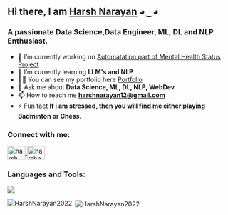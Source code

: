 
<div class="heading">        
                <h2>Hi there, I am  <a href="https://github.com/HarshNarayan2022/HarshNarayan2022">Harsh Narayan</a> ◕‿◕</h2>
                <h3 >A passionate Data Science,Data Engineer, ML, DL and NLP Enthusiast.</h3>
</div>

- 🔭 I’m currently working on  <a href='https://github.com/HarshNarayan2022/MENTAL-HEALTH-STATUS-PREDICTION' target='blank'>Automatation part of Mental Health Status Project</a>
- 🌱 I’m currently learning  **LLM's and NLP**
- 👨‍💻 You can see my portfolio here <a href='https://portfolio-7bwl.onrender.com/' target='blank'>Portfolio</a>
- 💬 Ask me about **Data Science, ML, DL, NLP, WebDev**
- 📫 How to reach me **harshnarayan12@gmail.com**
- ⚡ Fun fact **If i am stressed, then you will find me either playing Badminton or Chess.**

<h3 align="left">Connect with me:</h3>
<p align="left">
  <a href="https://www.linkedin.com/in/harsh-narayan-377907264/" target="blank"><img align="center" src="https://cdn.jsdelivr.net/npm/simple-icons@3.0.1/icons/linkedin.svg" alt="harsh-narayan" height="30"     
    width="40" />
  </a>
  <a href="https://dev.to/harshnarayan2022" target="blank"><img align="center" src="https://cdn.jsdelivr.net/npm/simple-icons@3.0.1/icons/dev-dot-to.svg" alt="harshnarayan2022" height="30" width="40" /></a>
</p>

<h3 align="left">Languages and Tools:</h3>
<p >
  <a href="https://skillicons.dev">
    <img src="https://skillicons.dev/icons?i=python,html,css,nodejs,visualstudio,pytorch,r,mysql,aws" />
  </a>
</p>

<p><img align="left" src="https://github-readme-stats.vercel.app/api/top-langs?username=HarshNarayan2022&show_icons=true&locale=en&layout=compact" alt="HarshNarayan2022" /></p>
<p>&nbsp;<img align="center" src="https://github-readme-stats.vercel.app/api?username=HarshNarayan2022&show_icons=true&locale=en" alt="HarshNarayan2022" /></p>
